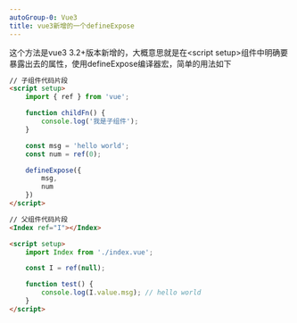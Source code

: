 ```yaml
---
autoGroup-0: Vue3
title: vue3新增的一个defineExpose
---
```

这个方法是vue3 3.2+版本新增的，大概意思就是在&lt;script setup&gt;组件中明确要暴露出去的属性，使用defineExpose编译器宏，简单的用法如下
```html
// 子组件代码片段
<script setup>
    import { ref } from 'vue';

    function childFn() {
        console.log('我是子组件');
    }

    const msg = 'hello world';
    const num = ref(0);

    defineExpose({
        msg, 
        num
    })
</script>

// 父组件代码片段
<Index ref="I"></Index>

<script setup>
    import Index from './index.vue';

    const I = ref(null);

    function test() {
        console.log(I.value.msg); // hello world
    }
</script>
```


